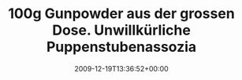 ---
retweeted: false
source: <a href="http://www.swift-app.com/" rel="nofollow">Swift</a>
entities:
  hashtags:
  - text: marburg
    indices:
    - '77'
    - '85'
  symbols: []
  user_mentions: []
  urls: []
display_text_range:
- '0'
- '85'
favorite_count: '0'
id_str: '6828891750'
truncated: false
retweet_count: '0'
id: '6828891750'
created_at: Sat Dec 19 13:36:52 +0000 2009
favorited: false
full_text: '100g Gunpowder aus der grossen Dose. Unwillkürliche Puppenstubenassoziation.
  #marburg'
lang: de
tags:
- marburg
- pesos/twitter
date: '2009-12-19T13:36:52+00:00'
src: https://twitter.com/bascht/status/6828891750
original_url: https://twitter.com/bascht/status/6828891750
type: twitter_tweet
text: '100g Gunpowder aus der grossen Dose. Unwillkürliche Puppenstubenassoziation.
  #marburg'
title: 100g Gunpowder aus der grossen Dose. Unwillkürliche Puppenstubenassozia

---